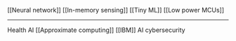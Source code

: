 [[Neural network]]
[[In-memory sensing]]
[[Tiny ML]]
[[Low power MCUs]]

---
Health AI
[[Approximate computing]]
[[IBM]]
AI cybersecurity
